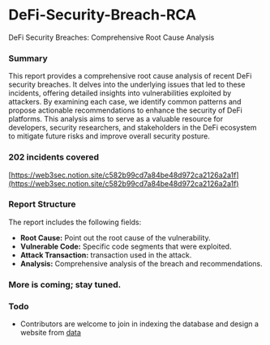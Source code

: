 # DeFi-Security-Breach-RCA
DeFi Security Breaches: Comprehensive Root Cause Analysis

### Summary
This report provides a comprehensive root cause analysis of recent DeFi security breaches. It delves into the underlying issues that led to these incidents, offering detailed insights into vulnerabilities exploited by attackers. By examining each case, we identify common patterns and propose actionable recommendations to enhance the security of DeFi platforms. This analysis aims to serve as a valuable resource for developers, security researchers, and stakeholders in the DeFi ecosystem to mitigate future risks and improve overall security posture.

### 202 incidents covered
[https://web3sec.notion.site/c582b99cd7a84be48d972ca2126a2a1f](https://web3sec.notion.site/c582b99cd7a84be48d972ca2126a2a1f)

### Report Structure

The report includes the following fields:

- **Root Cause:** Point out the root cause of the vulnerability.
- **Vulnerable Code:** Specific code segments that were exploited.
- **Attack Transaction:** transaction used in the attack.
- **Analysis:** Comprehensive analysis of the breach and recommendations.
### More is coming; stay tuned.

### Todo
- Contributors are welcome to join in indexing the database and design a website from [data](https://github.com/SunWeb3Sec/DeFi-Security-Breach-RCA/tree/upload/data)
